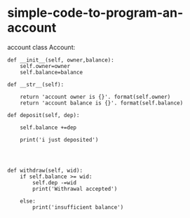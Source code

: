 # simple-code-to-program-an-account
account
class Account:
    
    def __init__(self, owner,balance):
        self.owner=owner
        self.balance=balance
        
    def __str__(self):
        
        return 'account owner is {}'. format(self.owner)
        return 'account balance is {}'. format(self.balance)
    
    def deposit(self, dep):
        
        self.balance +=dep
        
        print('i just deposited')
    
    
    
    
    def withdraw(self, wid):
        if self.balance >= wid:
            self.dep -=wid
            print('Withrawal accepted')
            
        else:
            print('insufficient balance')
            
    
    
